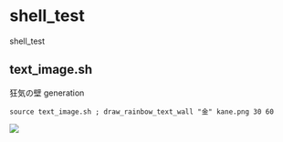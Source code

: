 shell_test
==========

shell_test

text_image.sh
-------------

狂気の壁 generation

```source text_image.sh ; draw_rainbow_text_wall "金" kane.png 30 60```

<img src="https://raw.githubusercontent.com/s-noda/shell_test/master/image/kane.png" />
